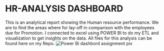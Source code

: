 # HR-ANALYSIS DASHBOARD
This is an analytical report showing the Human resource performance.  We are to find the areas where for lay-off in comparison with the employees due for Promotion.
I connected  to excel using POWER BI to do my ETL and visualization to get insights on the data. All files for this analysis can be found here on my Repo.
![Power Bi dashbord assignment pix](https://user-images.githubusercontent.com/105946725/172929390-da650071-2e9c-4e41-be8d-3f49734d233c.png)

